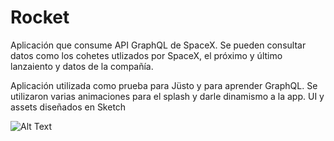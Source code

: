 # Rocket

Aplicación que consume API GraphQL de SpaceX. 
Se pueden consultar datos como los cohetes utlizados por SpaceX, el próximo y último lanzaiento
y datos de la compañía.

Aplicación utilizada como prueba para Jüsto y para aprender GraphQL.
Se utilizaron varias animaciones para el splash y darle dinamismo a la app.
UI y assets diseñados en Sketch

![Alt Text](https://giphy.com/media/9RDWlhjFZw2gZQii3s/giphy.gif)
